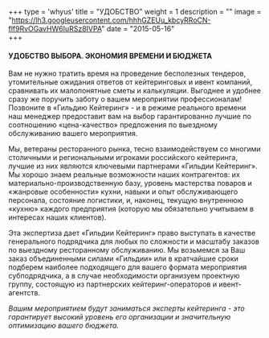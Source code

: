 +++
type = 'whyus'
title = "УДОБСТВО"
weight = 1
description = ""
image = "https://lh3.googleusercontent.com/hhhGZEUu_kbcyRRoCN-flf9RvOGavHW6IuRSz8IVPA"
date = "2015-05-16"  
+++

#### УДОБСТВО ВЫБОРА. ЭКОНОМИЯ ВРЕМЕНИ И БЮДЖЕТА

Вам не нужно тратить время на проведение бесполезных тендеров, утомительные ожидания ответов от кейтеринговых и ивент компаний, сравнивать их малопонятные сметы и калькуляции. Выгоднее и удобнее сразу же поручить заботу о вашем мероприятии профессионалам! Позвоните в «Гильдию Кейтеринг» - и в режиме реального времени наш менеджер предоставит вам на выбор гарантированно лучшие по соотношению «цена-качество» предложения по выездному обслуживанию вашего мероприятия. 

Мы, ветераны ресторанного рынка, тесно взаимодействуем со многими столичными и региональными игроками российского кейтеринга, лучшие из них являются ключевыми партнерами «Гильдии Кейтеринг». Мы хорошо знаем реальные возможности наших контрагентов: их материально-производственную базу, уровень мастерства поваров и «жанровые особенности» кухни, навыки и опыт обслуживающего  персонала, состояние логистики, и, наконец, текущую внутреннюю «кухню» каждого предприятия (которую мы обязательно учитываем в интересах наших клиентов). 

Эта экспертиза дает «Гильдии Кейтеринг» право выступать в качестве генерального подрядчика для любых по сложности и масштабу заказов по выездному ресторанному обслуживанию. Мы возьмемся за Ваш заказ объединенными силами «Гильдии» или в кратчайшие сроки подберем наиболее подходящего для вашего формата мероприятия субподрядчика, а в случае необходимости организуем проектную группу, состоящую из партнерских кейтеринг-операторов и ивент-агентств. 

*Вашим мероприятием будут заниматься эксперты кейтеринга - это гарантирует высокий уровень его организации и значительную оптимизацию вашего бюджета.*

